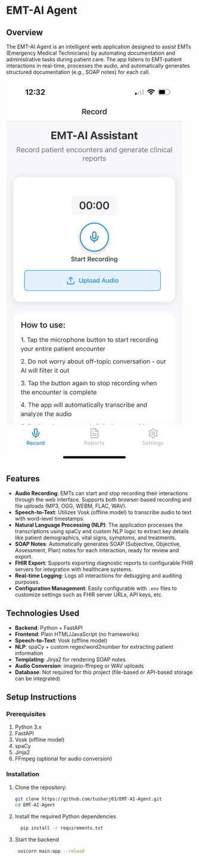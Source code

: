# EMT-AI Agent

## Overview
The EMT-AI Agent is an intelligent web application designed to assist EMTs (Emergency Medical Technicians) by automating documentation and administrative tasks during patient care. The app listens to EMT-patient interactions in real-time, processes the audio, and automatically generates structured documentation (e.g., SOAP notes) for each call.

![EMT-AI Agent Image](assets/images/IMG_8932.PNG)

## Features
- **Audio Recording**: EMTs can start and stop recording their interactions through the web interface. Supports both browser-based recording and file uploads (MP3, OGG, WEBM, FLAC, WAV).
- **Speech-to-Text**: Utilizes Vosk (offline model) to transcribe audio to text with word-level timestamps.
- **Natural Language Processing (NLP)**: The application processes the transcriptions using spaCy and custom NLP logic to extract key details like patient demographics, vital signs, symptoms, and treatments.
- **SOAP Notes**: Automatically generates SOAP (Subjective, Objective, Assessment, Plan) notes for each interaction, ready for review and export.
- **FHIR Export**: Supports exporting diagnostic reports to configurable FHIR servers for integration with healthcare systems.
- **Real-time Logging**: Logs all interactions for debugging and auditing purposes.
- **Configuration Management**: Easily configurable with `.env` files to customize settings such as FHIR server URLs, API keys, etc.

## Technologies Used
- **Backend**: Python + FastAPI
- **Frontend**: Plain HTML/JavaScript (no frameworks)
- **Speech-to-Text**: Vosk (offline model)
- **NLP**: spaCy + custom regex/word2number for extracting patient information
- **Templating**: Jinja2 for rendering SOAP notes
- **Audio Conversion**: imageio-ffmpeg or WAV uploads
- **Database**: Not required for this project (file-based or API-based storage can be integrated)

## Setup Instructions

### Prerequisites
1. Python 3.x
2. FastAPI
3. Vosk (offline model)
4. spaCy
5. Jinja2
6. FFmpeg (optional for audio conversion)

### Installation

1. Clone the repository:
   ```bash
   git clone https://github.com/tusharj03/EMT-AI-Agent.git
   cd EMT-AI-Agent
2. Install the required Python dependencies
   ```bash
     pip install -r requirements.txt
4. Start the backend
   ```bash
    uvicorn main:app --reload

